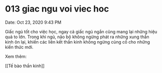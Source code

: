 # 013 giac ngu voi viec hoc

Date: Oct 23, 2020 9:43 PM

Giấc ngủ tốt cho việc học, ngay cả giấc ngủ ngắn cũng mang lại những hiệu quả to lớn. Trong khi ngủ, não bộ không ngừng phát ra những xung thần kinh ôn lại, khiến các liên kết thần kinh không ngừng củng cố cho những kiến thức mới. 

Xem thêm:

[[Tế bào thần kinh]]